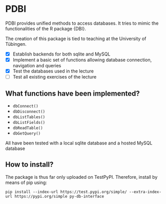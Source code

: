 # PDBI

PDBI provides unified methods to access databases. It tries to mimic the functionalities of the R package {DBI}.

The creation of this package is tied to teaching at the University of Tübingen.

- [x] Establish backends for both sqlite and MySQL
- [x] Implement a basic set of functions allowing database connection, navigation and queries
- [x] Test the databases used in the lecture
- [ ] Test all existing exercises of the lecture

## What functions have been implemented?

- `dbConnect()`
- `dbDisconnect()`
- `dbListTables()`
- `dbListFields()`
- `dbReadTable()`
- `dbGetQuery()`

All have been tested with a local sqlite database and a hosted MySQL database

## How to install?

The package is thus far only uploaded on TestPyPI. Therefore, install by means of pip using:

```
pip install --index-url https://test.pypi.org/simple/ --extra-index-url https://pypi.org/simple py-db-interface
```